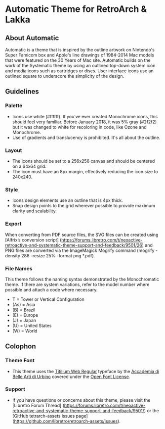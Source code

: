 Automatic Theme for RetroArch & Lakka
====================

About Automatic
-----------------
Automatic is a theme that is inspired by the outline artwork on Nintendo's Super Famicom box and Apple's line drawings of 1984-2014 Mac models that were featured on the 30 Years of Mac site.  Automatic builds on the work of the Systematic theme by using an outlined top-down system icon and media icons such as cartridges or discs. User interface icons use an outlined square to underscore the simplicity of the design.


Guidelines
----------

### Palette

 * Icons use white (#ffffff). If you've ever created Monochrome icons, this should feel very familiar.  Before January 2018, it was 5% gray (#2f2f2) but it was changed to white for recoloring in code, like Ozone and Monochrome.
 * Use of gradients and translucency is prohibited.  It's all about the outline.

### Layout

 * The icons should be set to a 256x256 canvas and should be centered on a 64x64 grid. 
 * The icon must have an 8px margin, effectively reducing the icon size to 240x240.
 
### Style

 * Icons design elements use an outline that is 4px thick.
 * Snap design points to the grid wherever possible to provide maximum clarity and scalability.

### Export
When converting from PDF source files, the SVG files can be created using [Alfrix’s conversion script] (https://forums.libretro.com/t/neoactive-retroactive-and-systematic-theme-support-and-feedback/9501/26) and PNG files are converted via the ImageMagick Mogrify command (mogrify -density 288 -resize 25% -format png *.pdf).

### File Names
This theme follows the naming syntax demonstrated by the Monochromatic theme.  If there are system variations, refer to the model number where possible and attach a code where necessary.

 * T = Tower or Vertical Configuration
 * (As) = Asia
 * (B) = Brazil
 * (E) = Europe
 * (J) = Japan
 * (U) = United States
 * (W) = World


Colophon
----------

### Theme Font
 * This theme uses the [Titilium Web Regular](https://fonts.google.com/specimen/Titillium+Web) typeface by the [Accademia di Belle Arti di Urbino](http://www.accademiadiurbino.it/) covered under the [Open Font License](http://scripts.sil.org/cms/scripts/page.php?site_id=nrsi&id=OFL_web).

### Support
 * If you have questions or concerns about this theme, please visit the [Libretro Forum Thread] (https://forums.libretro.com/t/neoactive-retroactive-and-systematic-theme-support-and-feedback/9501/) or the [GitHub tetrarch-assets issues page] (https://github.com/libretro/retroarch-assets/issues).